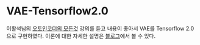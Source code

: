 # VAE-Tensorflow2.0

  이활석님의 [오토인코더의 모든것](https://www.youtube.com/watch?v=o_peo6U7IRM&t=2888s) 강의를 듣고 내용이 좋아서 VAE를 Tensorflow 2.0으로 구현하였다. 이론에 대한 자세한 설명은 [블로그](https://ehfkswl.tistory.com/manage/newpost/?type=post&returnURL=%2Fmanage%2Fposts%2F)에서 볼 수 있다.
